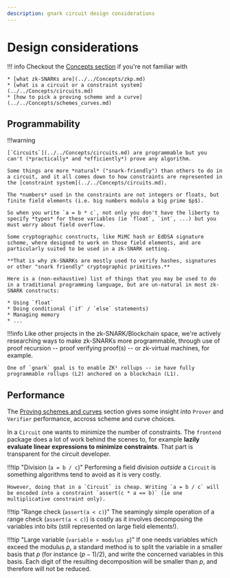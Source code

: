 ```yaml
---
description: gnark circuit design considerations
---
```


# Design considerations

!!! info
    Checkout the [Concepts section](../../Concepts/zkp.md) if you're not familiar with

    * [what zk-SNARKs are](../../Concepts/zkp.md)
    * [what is a circuit or a constraint system](../../Concepts/circuits.md)
    * [how to pick a proving scheme and a curve](../../Concepts/schemes_curves.md)

## Programmability

!!!warning

    [`Circuits`](../../Concepts/circuits.md) are programmable but you can't (*practically* and *efficiently*) prove any algorithm.

    Some things are more *natural* ("snark-friendly") than others to do in a circuit, and it all comes down to how constraints are represented in the [constraint system](../../Concepts/circuits.md).

    The *numbers* used in the constraints are not integers or floats, but finite field elements (i.e. big numbers modulo a big prime $p$).

    So when you write `a = b * c`, not only you don't have the liberty to specify *types* for these variables (ie `float`, `int`, ...) but you must worry about field overflow.

    Some cryptographic constructs, like MiMC hash or EdDSA signature scheme, where designed to work on those field elements, and are particularly suited to be used in a zk-SNARK setting.

    **That is why zk-SNARKs are mostly used to verify hashes, signatures or other "snark friendly" cryptographic primitives.**

    Here is a (non-exhaustive) list of things that you may be used to do in a traditional programming language, but are un-natural in most zk-SNARK constructs:

    * Using `float`
    * Doing conditional (`if` / `else` statements)
    * Managing memory
    * ...

!!!info
    Like other projects in the zk-SNARK/Blockchain space, we're actively researching ways to make zk-SNARKs more programmable, through use of proof recursion -- proof verifying proof(s) --  or zk-virtual machines, for example.

    One of `gnark` goal is to enable ZK² rollups -- ie have fully programmable rollups (L2) anchored on a blockchain (L1).

## Performance

The [Proving schemes and curves](../../Concepts/schemes_curves.md) section gives some insight into `Prover` and `Verifier` performance, accross scheme and curve choices.

In a `Circuit` one wants to minimize the number of constraints. The `frontend` package does a lot of work behind the scenes to, for example **lazily evaluate linear expressions to minimize constraints**. That part is transparent for the circuit developer.

!!!tip "Division (`a = b / c`)"
    Performing a field division *outside* a `Circuit` is something algorithms tend to avoid as it is very costly.

    However, doing that in a `Circuit` is cheap. Writing `a = b / c` will be encoded into a constraint `assert(c * a == b)` (ie one multiplicative constraint only).

!!!tip "Range check (`assert(a < c)`)"
    The seamingly simple operation of a range check (`assert(a < c)`) is costly as it involves decomposing the variables into bits (still represented on large field elements!).

!!!tip "Large variable (`variable > modulus p`)"
    If one needs variables which exceed the modulus $p$, a standard method is to split the variable in a smaller basis that $p$ (for instance $(p-1)/2$), and write the concerned variables in this basis. Each digit of the resulting decomposition will be smaller than $p$, and therefore will not be reduced.

